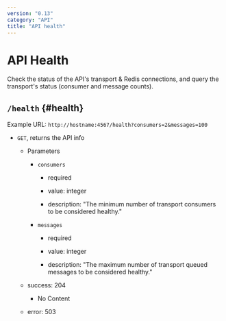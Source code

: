 ```yaml
---
version: "0.13"
category: "API"
title: "API health"
---
```


# API Health

Check the status of the API's transport & Redis connections, and query
the transport's status (consumer and message counts).

## `/health` {#health}

Example URL: `http://hostname:4567/health?consumers=2&messages=100`

* `GET`, returns the API info

  - Parameters

    - `consumers`

      - required

      - value: integer

      - description:  "The minimum number of transport consumers to be considered healthy."

    - `messages`

      - required

      - value: integer

      - description: "The maximum number of transport queued messages to be considered healthy."

  - success: 204
      - No Content

  - error: 503
